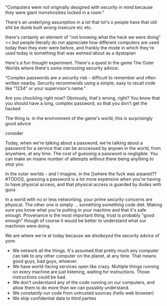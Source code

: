 "Computers were not originally designed with security in mind because they were giant monstrosities locked in a room."

There's an underlying assumption in a lot that lot's o people have that old shit be dumb
built wrong
insecure etc etc.

there's certainly an element of "not knowing what the heck we were doing" << 
but people literally do not appreciate how different computers are used today than they ever were before,
and frankly the mode in which they're used today is something that was *warned about* as a dystopian 

Here's a fun thought experiment. There's a quest in the game The Outer Worlds where there's some *interesting* security advice:

"Complex passwords are a security risk - difficult to remember and often written nearby. Security recommends using a simple, easy to recall code like "1234" or your supervisor's name."

Are you chuckling right now? Obviously, that's wrong, right? You know that you should have a long, complex password, so that you don't get the hacked

The thing is: in the environment of the game's world, this is surprisingly good advice

consider

Today, when we're talking about a password, we're talking about a password for a service that can be acccessed by anyoen in the world, from anywhere, at any time. The cost of guessing a password is negligible. You can make an insane number of attempts without there being anything to stop you.

In the outer worlds - and I imagine, in the [[where the fuck was arpanet?? #TODO]], guessing a password is a lot more expensive when you're having to have physical access, and that physical access is guarded by dudes with guns

In a world with no or less networking, your prime security concerns are physical. The other one is simply ... something something code diet. Making sure you know what you're putting in your machine and that it's safe enough. Provenance is the most important thing, trust is probably "good enough" though of course it would be better to understand what our machines were doing.

We are where we're at today because we *disobeyed* the security advice of yore:

- We network all the things. It's assumed that pretty much any computer can talk to any other computer on the planet, at any time. That means good guys, bad guys, whoever.
- We have world-facing services open like crazy. Multiple things running on every machine are just listening, waiting for instructions. Those instructions could be bad.
- We don't understand any of the code running on our computers, and allow them to do more than we can possibly understand. 
- We *constantly* run code from untrusted sources (hello web browser)
- We ship confidential data to third parties



